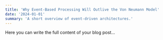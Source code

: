 ```yaml
---
title: 'Why Event-Based Processing Will Outlive the Von Neumann Model'
date: '2024-01-01'
summary: 'A short overview of event-driven architectures.'
---
```


Here you can write the full content of your blog post...
